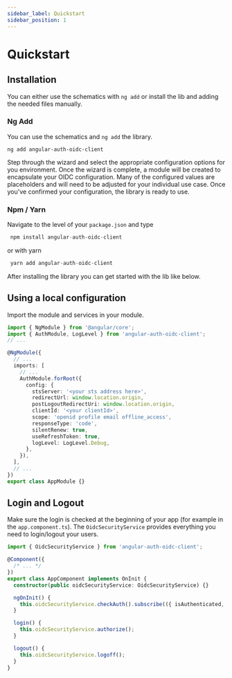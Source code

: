 ```yaml
---
sidebar_label: Quickstart
sidebar_position: 1
---
```


# Quickstart

## Installation

You can either use the schematics with `ng add` or install the lib and adding the needed files manually.

### Ng Add

You can use the schematics and `ng add` the library.

```
ng add angular-auth-oidc-client
```

Step through the wizard and select the appropriate configuration options for you environment. Once the wizard is complete, a module will be created to encapsulate your OIDC configuration. Many of the configured values are placeholders and will need to be adjusted for your individual use case. Once you've confirmed your configuration, the library is ready to use.

### Npm / Yarn

Navigate to the level of your `package.json` and type

```ts
 npm install angular-auth-oidc-client
```

or with yarn

```ts
 yarn add angular-auth-oidc-client
```

After installing the library you can get started with the lib like below.

## Using a local configuration

Import the module and services in your module.

```ts
import { NgModule } from '@angular/core';
import { AuthModule, LogLevel } from 'angular-auth-oidc-client';
// ...

@NgModule({
  // ...
  imports: [
    // ...
    AuthModule.forRoot({
      config: {
        stsServer: '<your sts address here>',
        redirectUrl: window.location.origin,
        postLogoutRedirectUri: window.location.origin,
        clientId: '<your clientId>',
        scope: 'openid profile email offline_access',
        responseType: 'code',
        silentRenew: true,
        useRefreshToken: true,
        logLevel: LogLevel.Debug,
      },
    }),
  ],
  // ...
})
export class AppModule {}
```

## Login and Logout

Make sure the login is checked at the beginning of your app (for example in the `app.component.ts`). The `OidcSecurityService` provides everything you need to login/logout your users.

```ts
import { OidcSecurityService } from 'angular-auth-oidc-client';

@Component({
  /* ... */
})
export class AppComponent implements OnInit {
  constructor(public oidcSecurityService: OidcSecurityService) {}

  ngOnInit() {
    this.oidcSecurityService.checkAuth().subscribe(({ isAuthenticated, userData}) => /* ... */);
  }

  login() {
    this.oidcSecurityService.authorize();
  }

  logout() {
    this.oidcSecurityService.logoff();
  }
}
```
